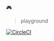 :video_game:
> playground

[![CircleCI](https://circleci.com/gh/makotot/playground/tree/master.svg?style=svg)](https://circleci.com/gh/makotot/playground/tree/master)
